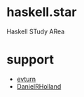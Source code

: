 # haskell.star

Haskell STudy ARea

# support

- [evturn](https://github.com/evturn/haskellbook)
- [DanielRHolland](https://gist.github.com/DanielRHolland/e985e2d118ee19a8b70127b373fb4df2)

